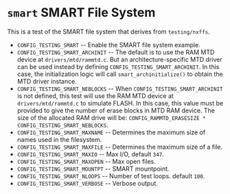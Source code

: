 `smart` SMART File System
=========================

This is a test of the SMART file system that derives from
`testing/nxffs`.

-   `CONFIG_TESTING_SMART` -- Enable the SMART file system example.
-   `CONFIG_TESTING_SMART_ARCHINIT` -- The default is to use the RAM MTD
    device at `drivers/mtd/rammtd.c`. But an architecture-specific MTD
    driver can be used instead by defining
    `CONFIG_TESTING_SMART_ARCHINIT`. In this case, the initialization
    logic will call `smart_archinitialize()` to obtain the MTD driver
    instance.
-   `CONFIG_TESTING_SMART_NEBLOCKS` -- When
    `CONFIG_TESTING_SMART_ARCHINIT` is not defined, this test will use
    the RAM MTD device at `drivers/mtd/rammtd.c` to simulate FLASH. In
    this case, this value must be provided to give the number of erase
    blocks in MTD RAM device. The size of the allocated RAM drive will
    be: `CONFIG_RAMMTD_ERASESIZE * CONFIG_TESTING_SMART_NEBLOCKS`.
-   `CONFIG_TESTING_SMART_MAXNAME` -- Determines the maximum size of
    names used in the filesystem.
-   `CONFIG_TESTING_SMART_MAXFILE` -- Determines the maximum size of a
    file.
-   `CONFIG_TESTING_SMART_MAXIO` -- Max I/O, default `347`.
-   `CONFIG_TESTING_SMART_MAXOPEN` -- Max open files.
-   `CONFIG_TESTING_SMART_MOUNTPT` -- SMART mountpoint.
-   `CONFIG_TESTING_SMART_NLOOPS` -- Number of test loops. default
    `100`.
-   `CONFIG_TESTING_SMART_VERBOSE` -- Verbose output.
